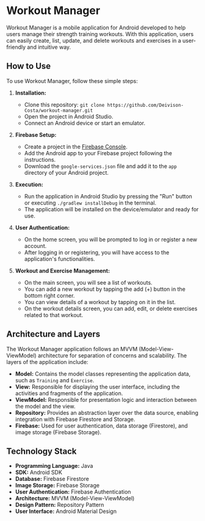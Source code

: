 # Workout Manager

Workout Manager is a mobile application for Android developed to help users manage their strength training workouts. With this application, users can easily create, list, update, and delete workouts and exercises in a user-friendly and intuitive way.

## How to Use

To use Workout Manager, follow these simple steps:

1. **Installation:**
   - Clone this repository: `git clone https://github.com/Deivison-Costa/workout-manager.git`
   - Open the project in Android Studio.
   - Connect an Android device or start an emulator.

2. **Firebase Setup:**
   - Create a project in the [Firebase Console](https://console.firebase.google.com/).
   - Add the Android app to your Firebase project following the instructions.
   - Download the `google-services.json` file and add it to the `app` directory of your Android project.

3. **Execution:**
   - Run the application in Android Studio by pressing the "Run" button or executing `./gradlew installDebug` in the terminal.
   - The application will be installed on the device/emulator and ready for use.

4. **User Authentication:**
   - On the home screen, you will be prompted to log in or register a new account.
   - After logging in or registering, you will have access to the application's functionalities.

5. **Workout and Exercise Management:**
   - On the main screen, you will see a list of workouts.
   - You can add a new workout by tapping the add (+) button in the bottom right corner.
   - You can view details of a workout by tapping on it in the list.
   - On the workout details screen, you can add, edit, or delete exercises related to that workout.

## Architecture and Layers

The Workout Manager application follows an MVVM (Model-View-ViewModel) architecture for separation of concerns and scalability. The layers of the application include:

- **Model:** Contains the model classes representing the application data, such as `Training` and `Exercise`.
- **View:** Responsible for displaying the user interface, including the activities and fragments of the application.
- **ViewModel:** Responsible for presentation logic and interaction between the model and the view.
- **Repository:** Provides an abstraction layer over the data source, enabling integration with Firebase Firestore and Storage.
- **Firebase:** Used for user authentication, data storage (Firestore), and image storage (Firebase Storage).

## Technology Stack

- **Programming Language:** Java
- **SDK:** Android SDK
- **Database:** Firebase Firestore
- **Image Storage:** Firebase Storage
- **User Authentication:** Firebase Authentication
- **Architecture:** MVVM (Model-View-ViewModel)
- **Design Pattern:** Repository Pattern
- **User Interface:** Android Material Design
